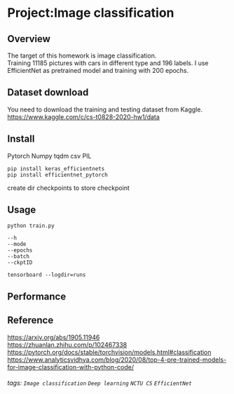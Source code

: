 # Project:Image classification

## Overview
The target of this homework is image classification.  
Training 11185 pictures with cars in different type and 196 labels.  I use EfficientNet as pretrained model and training with 200 epochs.  

## Dataset download
You need to download the training and testing dataset from Kaggle.  
https://www.kaggle.com/c/cs-t0828-2020-hw1/data  

## Install
Pytorch
Numpy
tqdm
csv
PIL
```
pip install keras_efficientnets
pip install efficientnet_pytorch
```
create dir checkpoints to store checkpoint  

## Usage
```
python train.py
```
```
--h
--mode
--epochs
--batch
--ckptID
```
```
tensorboard --logdir=runs
```
## Performance

## Reference
https://arxiv.org/abs/1905.11946  
https://zhuanlan.zhihu.com/p/102467338  
https://pytorch.org/docs/stable/torchvision/models.html#classification  
https://www.analyticsvidhya.com/blog/2020/08/top-4-pre-trained-models-for-image-classification-with-python-code/  

###### tags: `Image classification` `Deep learning` `NCTU CS` `EfficientNet`
